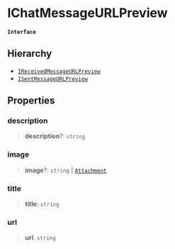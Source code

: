 # IChatMessageURLPreview

**`Interface`**

## Hierarchy

* [`IReceivedMessageURLPreview`](broken-reference)
* [`ISentMessageURLPreview`](broken-reference)

## Properties

### description

> **description**?: `string`

### image

> **image**?: `string` | [`Attachment`](../classes/class.attachment.md)

### title

> **title**: `string`

### url

> **url**: `string`
